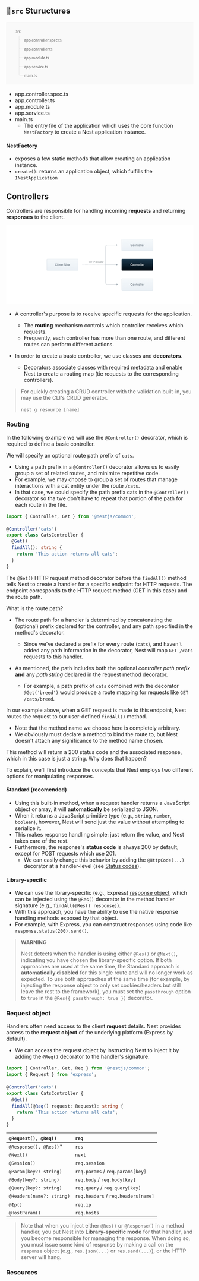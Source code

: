 ## `src` Stuructures

![1696310401883](image/architecture/1696310401883.png)

- app.controller.spec.ts
- app.controller.ts
- app.module.ts
- app.service.ts
- main.ts
  - The entry file of the application which uses the core function `NestFactory` to create a Nest application instance.

#### NestFactory

- exposes a few static methods that allow creating an application instance.
- `create()`: returns an application object, which fulfills the `INestApplication`

## Controllers

Controllers are responsible for handling incoming **requests** and returning **responses** to the client.

![1696311888254](image/architecture/1696311888254.png)

- A controller's purpose is to receive specific requests for the application.

  - The **routing** mechanism controls which controller receives which requests.
  - Frequently, each controller has more than one route, and different routes can perform different actions.
- In order to create a basic controller, we use classes and **decorators**.

  - Decorators associate classes with required metadata and enable Nest to create a routing map (tie requests to the corresponding controllers).

> For quickly creating a CRUD controller with the validation built-in, you may use the CLI's CRUD generator.
>
> `nest g resource [name]`

### Routing

In the following example we will use the `@Controller()` decorator, which is required to define a basic controller.

We will specify an optional route path prefix of `cats`.

- Using a path prefix in a `@Controller()` decorator allows us to easily group a set of related routes, and minimize repetitive code.
- For example, we may choose to group a set of routes that manage interactions with a cat entity under the route `/cats`.
- In that case, we could specify the path prefix cats in the `@Controller()` decorator so tha twe don't have to repeat that portion of the path for each route in the file.

```typescript
import { Controller, Get } from '@nestjs/common';

@Controller('cats')
export class CatsController {
  @Get()
  findAll(): string {
    return 'This action returns all cats';
  }
}
```

The `@Get()` HTTP request method decorator before the `findAll()` method tells Nest to create a handler for a specific endpoint for HTTP requests. The endpoint corresponds to the HTTP request method (GET in this case) and the route path.

What is the route path?

- The route path for a handler is determined by concatenating the (optional) prefix declared for the controller, and any path specified in the method's decorator.

  - Since we've declared a prefix for every route (`cats`), and haven't added any path information in the decorator, Nest will map `GET /cats` requests to this handler.
- As mentioned, the path includes both the optional *controller path prefix* **and** any *path string* declared in the request method decorator.

  - For example, a path prefix of `cats` combined with the decorator `@Get('breed')` would produce a route mapping for requests like `GET /cats/breed`.

In our example above, when a GET request is made to this endpoint, Nest routes the request to our user-defined `findAll()` method.

- Note that the method name we choose here is completely arbitrary.
- We obviously must declare a method to bind the route to, but Nest doesn't attach any significance to the method name chosen.

This method will return a 200 status code and the associated response, which in this case is just a string. Why does that happen?

To explain, we'll first introduce the concepts that Nest employs two different options for manipulating responses.

#### Standard (recomended)

- Using this built-in method, when a request handler returns a JavaScript object or array, it will **automatically** be serialized to JSON.
- When it returns a JavaScript primitive type (e.g., `string`, `number`, `boolean`), however, Nest will send just the value without attempting to serialize it.
- This makes response handling simple: just return the value, and Nest takes care of the rest.
- Furthermore, the response's **status code** is always 200 by default, except for POST requests which use 201.
  - We can easily change this behavior by adding the `@HttpCode(...)` decorator at a handler-level (see [Status codes](https://docs.nestjs.com/controllers#status-code)).

#### Library-specific

- We can use the library-specific (e.g., Express) [response object](https://expressjs.com/en/api.html#res), which can be injected using the `@Res()` decorator in the method handler signature (e.g., `findAll(@Res() response)`).
- With this approach, you have the ability to use the native response handling methods exposed by that object.
- For example, with Express, you can construct responses using code like `response.status(200).send()`.

> **WARNING**
>
> Nest detects when the handler is using either `@Res()` or `@Next()`, indicating you have chosen the library-specific option. If both approaches are used at the same time, the Standard approach is **automatically disabled** for this single route and will no longer work as expected. To use both approaches at the same time (for example, by injecting the response object to only set cookies/headers but still leave the rest to the framework), you must set the `passthrough` option to `true` in the `@Res({ passthrough: true })` decorator.

### Request object

Handlers often need access to the client **request** details. Nest provides access to the **request object** of the underlying platform (Express by default).

- We can access the request object by instructing Nest to inject it by adding the `@Req()` decorator to the handler's signature.

```typescript
import { Controller, Get, Req } from '@nestjs/common';
import { Request } from 'express';

@Controller('cats')
export class CatsController {
  @Get()
  findAll(@Req() request: Request): string {
    return 'This action returns all cats';
  }
}
```

| `@Request(), @Req()`      | `req`                                 |
| :-------------------------- | :-------------------------------------- |
| `@Response(), @Res()`*    | `res`                                 |
| `@Next()`                 | `next`                                |
| `@Session()`              | `req.session`                         |
| `@Param(key?: string)`    | `req.params` / `req.params[key]`    |
| `@Body(key?: string)`     | `req.body` / `req.body[key]`        |
| `@Query(key?: string)`    | `req.query` / `req.query[key]`      |
| `@Headers(name?: string)` | `req.headers` / `req.headers[name]` |
| `@Ip()`                   | `req.ip`                              |
| `@HostParam()`            | `req.hosts`                           |

> Note that when you inject either `@Res()` or `@Response()` in a method handler, you put Nest into **Library-specific mode** for that handler, and you become responsible for managing the response. When doing so, you must issue some kind of response by making a call on the `response` object (e.g., `res.json(...)` or `res.send(...)`), or the HTTP server will hang.

### Resources
